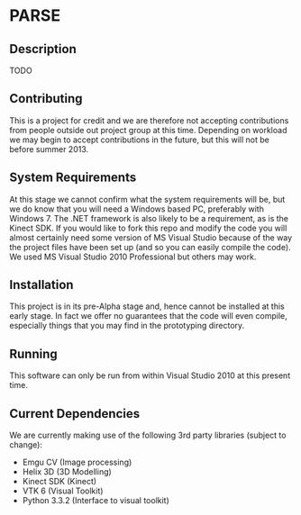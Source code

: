 PARSE
=============

Description
-----------
TODO

Contributing
------------
This is a project for credit and we are therefore not accepting contributions 
from people outside out project group at this time. Depending on workload we
may begin to accept contributions in the future, but this will not be before
summer 2013.

System Requirements
-------------------
At this stage we cannot confirm what the system requirements will be, but we 
do know that you will need a Windows based PC, preferably with Windows 7. 
The .NET framework is also likely to be a requirement, as is the Kinect SDK.
If you would like to fork this repo and modify the code you will almost 
certainly need some version of MS Visual Studio because of the way the 
project files have been set up (and so you can easily compile the code). 
We used MS Visual Studio 2010 Professional but others may work. 


Installation
------------
This project is in its pre-Alpha stage and, hence cannot be installed at 
this early stage. In fact we offer no guarantees that the code will even 
compile, especially things that you may find in the prototyping directory. 

Running
-------
This software can only be run from within Visual Studio 2010 at this present 
time. 

Current Dependencies
--------
We are currently making use of the following 3rd party libraries (subject to change):

- Emgu CV (Image processing)
- Helix 3D (3D Modelling)
- Kinect SDK (Kinect)
- VTK 6 (Visual Toolkit)
- Python 3.3.2 (Interface to visual toolkit)
